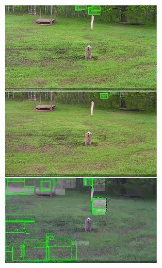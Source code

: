 ![20200602-180211-183215](in2/20200602/20200602-180211-183215_0_.jpg)
![20200602-190231-193237](in2/20200602/20200602-190231-193237_0_.jpg)
![20200602-203305-210308](in2/20200602/20200602-203305-210308_0_.jpg)
